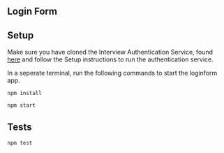 ## Login Form

## Setup

Make sure you have cloned the Interview Authentication Service, found [here](https://github.com/dantame/interview-authentication-service) and follow the Setup instructions to run the authentication service.

In a seperate terminal, run the following commands to start the loginform app.

`npm install`

`npm start`

## Tests

`npm test`
